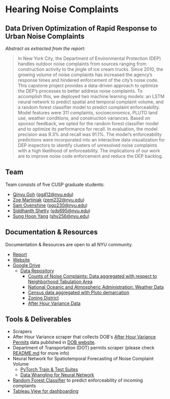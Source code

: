 # Hearing Noise Complaints

## Data Driven Optimization of Rapid Response to Urban Noise Complaints

*Abstract as extracted from the report:*
> In New York City, the Department of Environmental Protection (DEP) handles outdoor noise
complaints from sources ranging from construction activity to the jingle of ice cream trucks. Since 2010, the growing volume of noise complaints has increased the agency’s response times and hindered enforcement of the city’s noise code. This capstone project provides a data-driven approach to optimize the DEP’s processes to better address noise complaints. To accomplish this, we deployed two machine learning models: an LSTM neural network to predict spatial and temporal complaint volume, and a random forest classifier model to predict complaint enforceability. Model features were 311 complaints, socioeconomics, PLUTO land use, weather conditions, and construction variances. Based on sponsor feedback, we opted for the random forest classifier model and to optimize its performance for recall. In evaluation, the model precision was 9.3% and recall was 91.1%. The model’s enforceability predictions were incorporated into an interactive data visualization for DEP inspectors to identify clusters of unresolved noise complaints with a high likelihood of enforceability. The implications of our work are to improve noise code enforcement and reduce the DEP backlog.

## Team 
Team consists of five CUSP graduate students: 
* [Qinyu Goh](https://github.com/qygoh) (qg412@nyu.edu)
* [Zoe Martiniak](https://github.com/zem232) (zem232@nyu.edu)
* [Sam Ovenshine](https://github.com/sgo230) (sgo230@nyu.edu)
* [Siddhanth Shetty](https://github.com/sds695) (sds695@nyu.edu)
* [Sung Hoon Yang](https://github.com/sunghoonyang) (shy256@nyu.edu)

## Documentation & Resources 
Documentation & Resources are open to all NYU community.
* [Report](https://github.com/sunghoonyang/noise-capstone/tree/reorganize/report)
* [Website](https://zem232.github.io/NoiseCapstone/)
* [Google Drive](https://drive.google.com/drive/u/1/folders/1hE8ACy-bLxxMTJOs6yDrhvv0HL-LEQNd)
  * [Data Repository](https://drive.google.com/drive/u/1/folders/15MM0D5h5BRfnbwTcVhP7jVNy2Tbpr1Oc)
    * [Counts of Noise Complaints: Data aggregated with respect to Neighborhood Tabulation Area](https://drive.google.com/drive/u/1/folders/1V9VlLeKNtd5Dnlim_X-Ri0s4N13TPgMs)
    * [National Oceanic and Atmospheric Administration: Weather Data](https://drive.google.com/drive/u/1/folders/1x-fc6ATYnlPxj6ZtLr4FNqhBpCroFXVB)
    * [Census data aggregated with Pluto demarcation](https://drive.google.com/drive/u/1/folders/1rPLzdxa2Wqiifimd5vxwRaqhbZadpPCS)
    * [Zoning District](https://drive.google.com/drive/u/1/folders/187LS_mM0_mMaFlYZaO-0-AHNMOgybnWd)
    * [After Hour Variance Data](https://drive.google.com/open?id=1Qek6XScZBaWsnpAoJOMVvmD8-EKMi82i)

## Tools & Deliverables
* Scrapers
 * After Hour Variance scraper that collects DOB's [After Hour Variance Permits](https://www1.nyc.gov/site/buildings/business/after-hours-variances.page) data published in [DOB website](http://a810-bisweb.nyc.gov/bisweb/bispi00.jsp).
 * Department of Transportation (DOT) permits scraper (please check [README.md](https://github.com/sunghoonyang/noise-capstone/tree/master/dot_scraper) for more info)
* Neural Network for Spatiotemporal Forecasting of Noise Complaint Volume
  * [PyTorch Train & Test Suites](https://github.com/sunghoonyang/noise-capstone/blob/master/analysis/311/nn/vanilla_lstm_model-NTA-MN_ONLY_MSE.ipynb)
  * [Data Wrangling for Neural Network](https://github.com/sunghoonyang/noise-capstone/blob/master/analysis/311/nn/vanilla_lstm_model-NTA-MN_ONLY_data_wrangling.ipynb)
* [Random Forest Classifier](https://github.com/sunghoonyang/noise-capstone/tree/reorganize/analysis/modelling/random_forest_classifier) to predict enforceability of incoming complaints
* [Tableau View for dashboarding](https://github.com/sunghoonyang/noise-capstone/tree/master/dashboard)
